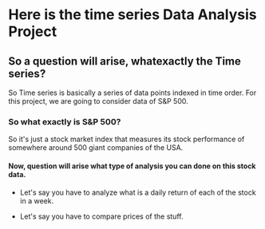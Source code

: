 # Here is the time series Data Analysis Project 


## So a question will arise, whatexactly the Time series?

So Time series is basically a series of data points indexed in time order.
For this project, we are going to consider data of S&P 500.


### So what exactly is S&P 500?

So it's just a stock market index that measures its stock performance of somewhere around 500 giant companies of the USA.


#### Now, question will arise what type of analysis you can done on this stock data.

- Let's say you have to analyze what is a daily return of each of the stock in a week.

- Let's say you have to compare prices of the stuff.

